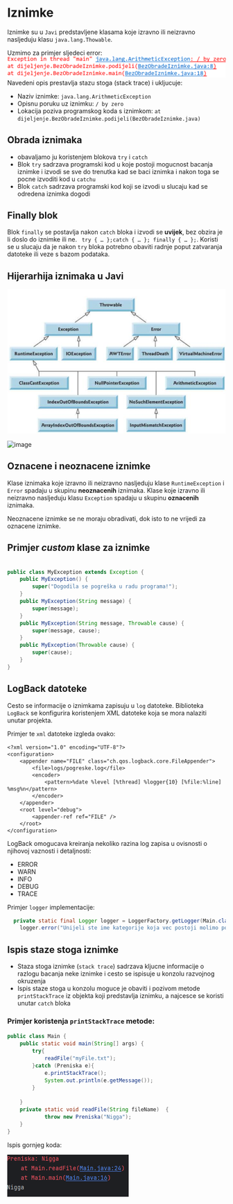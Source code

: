 # Iznimke
Iznimke su u `Javi` predstavljene klasama koje izravno ili neizravno nasljeduju klasu 
`java.lang.Thowable`.

Uzmimo za primjer sljedeci error:
![img.png](img.png)
Navedeni opis prestavlja stazu stoga (stack trace) i ukljucuje:
- Naziv iznimke: `java.lang.ArithmeticException`
- Opisnu poruku uz iznimku: `/ by zero`
- Lokacija poziva programskog koda s iznimkom: `at dijeljenje.BezObradeIznimke.podijeli(BezObradeIznimke.java)`

## Obrada iznimaka
- obavaljamo ju koristenjem blokova `try` i `catch`
- Blok `try` sadrzava programski kod u koje postoji mogucnost bacanja iznimke i izvodi se
sve do trenutka kad se baci iznimka i nakon toga se pocne izvoditi kod u `catchu`
- Blok `catch` sadrzava programski kod koji se izvodi u slucaju kad se odredena iznimka dogodi

## Finally blok
Blok `finally` se postavlja nakon `catch` bloka i izvodi se **uvijek**, bez obzira je li
doslo do iznimke ili ne. ``` try { … };catch { … }; finally { … };```. Koristi se u slucaju
da je nakon `try` bloka potrebno obaviti radnje poput zatvaranja datoteke ili veze s bazom 
podataka.

## Hijerarhija iznimaka u Javi
![img_1.png](img_1.png)

![image](https://github.com/ppudodo1/JavaLearning/assets/53093002/bb86d7e0-bdce-4628-833e-7d4c6c981ce5)

## Oznacene i neoznacene iznimke
Klase iznimaka koje izravno ili neizravno nasljeduju klase `RuntimeException` i `Error` spadaju u skupinu
**neoznacenih** iznimaka. Klase koje izravno ili neizravno nasljeduju klasu `Exception`
spadaju u skupinu **oznacenih** iznimaka.

Neoznacene iznimke se ne moraju obradivati, dok isto to ne vrijedi za oznacene iznimke.

## Primjer _custom_ klase za iznimke
```java

public class MyException extends Exception {
    public MyException() {
        super("Dogodila se pogreška u radu programa!");
    }
    public MyException(String message) {
        super(message);
    }
    public MyException(String message, Throwable cause) {
        super(message, cause);
    }
    public MyException(Throwable cause) {
        super(cause);
    }
}
```
## LogBack datoteke
Cesto se informacije o iznimkama zapisuju u `log` datoteke. Biblioteka `LogBack` se
konfigurira koristenjem XML datoteke koja se mora nalaziti unutar projekta.

Primjer te `xml` datoteke izgleda ovako:
```˙xml
<?xml version="1.0" encoding="UTF-8"?>
<configuration>
    <appender name="FILE" class="ch.qos.logback.core.FileAppender">
        <file>logs/pogreske.log</file>
        <encoder>
            <pattern>%date %level [%thread] %logger{10} [%file:%line] %msg%n</pattern>
        </encoder>
    </appender>
    <root level="debug">
        <appender-ref ref="FILE" />
    </root>
</configuration>
```
LogBack omogucava kreiranja nekoliko razina log zapisa u ovisnosti o njihovoj vaznosti i
detaljnosti:
- ERROR
- WARN
- INFO
- DEBUG
- TRACE

Primjer `logger` implementacije:
```java
  private static final Logger logger = LoggerFactory.getLogger(Main.class);
    logger.error("Unijeli ste ime kategorije koja vec postoji molimo pokusajte ponovno");
```
## Ispis staze stoga iznimke
- Staza stoga iznimke (`stack trace`) sadrzava kljucne informacije o razlogu bacanja neke
iznimke i cesto se ispisuje u konzolu razvojnog okruzenja
- Ispis staze stoga u konzolu moguce je obaviti i pozivom metode `printStackTrace` iz
objekta koji predstavlja iznimku, a najcesce se koristi unutar `catch` bloka
 
### Primjer koristenja `printStackTrace` metode:
```java
public class Main {
    public static void main(String[] args) {
        try{
            readFile("myFile.txt");
        }catch (Preniska e){
            e.printStackTrace();
            System.out.println(e.getMessage());
        }

    }
    private static void readFile(String fileName)  {
            throw new Preniska("Nigga");
    }
}
```
Ispis gornjeg koda:

![img_2.png](img_2.png)
